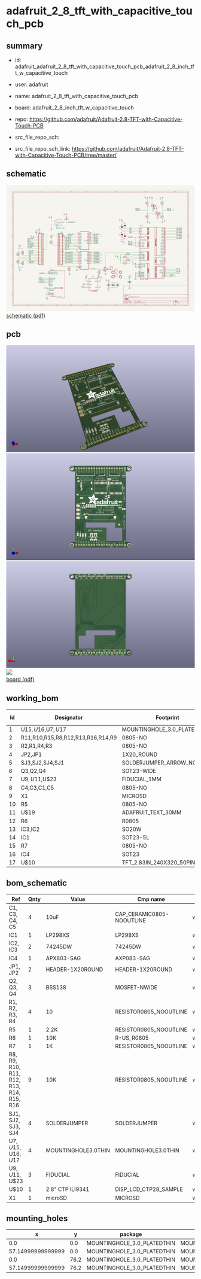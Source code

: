 # adafruit_2_8_tft_with_capacitive_touch_pcb
 
## summary 
* id: adafruit_adafruit_2_8_tft_with_capacitive_touch_pcb_adafruit_2_8_inch_tft_w_capacitive_touch
* user: adafruit
* name: adafruit_2_8_tft_with_capacitive_touch_pcb
* board: adafruit_2_8_inch_tft_w_capacitive_touch
* repo: https://github.com/adafruit/Adafruit-2.8-TFT-with-Capacitive-Touch-PCB



* src_file_repo_sch: 
* src_file_repo_sch_link: https://github.com/adafruit/Adafruit-2.8-TFT-with-Capacitive-Touch-PCB/tree/master/

## schematic  
![](working_schematic_600.png)  
[schematic (pdf)](working_schematic.pdf)  

## pcb  
![](working_3d_600.png) 
![](working_3d_front_600.png)  
![](working_3d_back_600.png)  
![](working_600.png)  
[board (pdf)](working.pdf)  

## working_bom
| Id | Designator | Footprint | Quantity | Designation | Supplier and ref |  | None | 
| --- | --- | --- | --- | --- | --- | --- | --- | 
| 1 | U$15,U$16,U$7,U$17 | MOUNTINGHOLE_3.0_PLATEDTHIN | 4 | MOUNTINGHOLE3.0THIN |  |  | [''] | 
| 2 | R11,R10,R15,R8,R12,R13,R16,R14,R9 | 0805-NO | 9 | 10K |  |  | [''] | 
| 3 | R2,R1,R4,R3 | 0805-NO | 4 | 10 |  |  | [''] | 
| 4 | JP2,JP1 | 1X20_ROUND | 2 |  |  |  | [''] | 
| 5 | SJ3,SJ2,SJ4,SJ1 | SOLDERJUMPER_ARROW_NOPASTE | 4 |  |  |  | [''] | 
| 6 | Q3,Q2,Q4 | SOT23-WIDE | 3 | BSS138 |  |  | [''] | 
| 7 | U$9,U$11,U$23 | FIDUCIAL_1MM | 3 | FIDUCIAL |  |  | [''] | 
| 8 | C4,C3,C1,C5 | 0805-NO | 4 | 10uF |  |  | [''] | 
| 9 | X1 | MICROSD | 1 | microSD |  |  | [''] | 
| 10 | R5 | 0805-NO | 1 | 2.2K |  |  | [''] | 
| 11 | U$19 | ADAFRUIT_TEXT_30MM | 1 |  |  |  | [''] | 
| 12 | R6 | R0805 | 1 | 10K |  |  | [''] | 
| 13 | IC3,IC2 | SO20W | 2 | 74LVC245 |  |  | [''] | 
| 14 | IC1 | SOT23-5L | 1 | MIC5225-3.3 |  |  | [''] | 
| 15 | R7 | 0805-NO | 1 | 1K |  |  | [''] | 
| 16 | IC4 | SOT23 | 1 | APX803-SAG |  |  | [''] | 
| 17 | U$10 | TFT_2.83IN_240X320_50PIN | 1 | 2.8 CTP ILI9341" |  |  | [''] | 


## bom_schematic
| Ref | Qnty | Value | Cmp name | Footprint | Description | Vendor | DNP | 
| --- | --- | --- | --- | --- | --- | --- | --- | 
| C1, C3, C4, C5 | 4 | 10uF | CAP_CERAMIC0805-NOOUTLINE | working:0805-NO |  |  |  | 
| IC1 | 1 | LP298XS | LP298XS | working:SOT23-5L |  |  |  | 
| IC2, IC3 | 2 | 74245DW | 74245DW | working:SO20W |  |  |  | 
| IC4 | 1 | APX803-SAG | AXP083-SAG | working:SOT23 |  |  |  | 
| JP1, JP2 | 2 | HEADER-1X20ROUND | HEADER-1X20ROUND | working:1X20_ROUND |  |  |  | 
| Q2, Q3, Q4 | 3 | BSS138 | MOSFET-NWIDE | working:SOT23-WIDE |  |  |  | 
| R1, R2, R3, R4 | 4 | 10 | RESISTOR0805_NOOUTLINE | working:0805-NO |  |  |  | 
| R5 | 1 | 2.2K | RESISTOR0805_NOOUTLINE | working:0805-NO |  |  |  | 
| R6 | 1 | 10K | R-US_R0805 | working:R0805 |  |  |  | 
| R7 | 1 | 1K | RESISTOR0805_NOOUTLINE | working:0805-NO |  |  |  | 
| R8, R9, R10, R11, R12, R13, R14, R15, R16 | 9 | 10K | RESISTOR0805_NOOUTLINE | working:0805-NO |  |  |  | 
| SJ1, SJ2, SJ3, SJ4 | 4 | SOLDERJUMPER | SOLDERJUMPER | working:SOLDERJUMPER_ARROW_NOPASTE |  |  |  | 
| U$7, U$15, U$16, U$17 | 4 | MOUNTINGHOLE3.0THIN | MOUNTINGHOLE3.0THIN | working:MOUNTINGHOLE_3.0_PLATEDTHIN |  |  |  | 
| U$9, U$11, U$23 | 3 | FIDUCIAL | FIDUCIAL | working:FIDUCIAL_1MM |  |  |  | 
| U$10 | 1 | 2.8" CTP ILI9341 | DISP_LCD_CTP28_SAMPLE | working:TFT_2.83IN_240X320_50PIN |  |  |  | 
| X1 | 1 | microSD | MICROSD | working:MICROSD |  |  |  | 


## mounting_holes
| x | y | package | value | ref | size | 
| --- | --- | --- | --- | --- | --- | 
| 0.0 | 0.0 | MOUNTINGHOLE_3.0_PLATEDTHIN | MOUNTINGHOLE3.0THIN | U$7 | m3 | 
| 57.14999999999999 | 0.0 | MOUNTINGHOLE_3.0_PLATEDTHIN | MOUNTINGHOLE3.0THIN | U$15 | m3 | 
| 0.0 | 76.2 | MOUNTINGHOLE_3.0_PLATEDTHIN | MOUNTINGHOLE3.0THIN | U$16 | m3 | 
| 57.14999999999999 | 76.2 | MOUNTINGHOLE_3.0_PLATEDTHIN | MOUNTINGHOLE3.0THIN | U$17 | m3 | 


